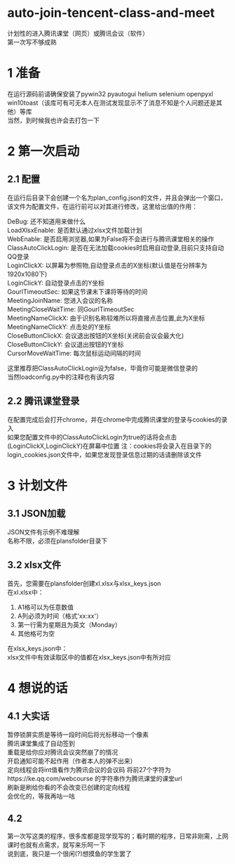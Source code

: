 # auto-join-tencent-class-and-meet
计划性的进入腾讯课堂（网页）或腾讯会议（软件）  
第一次写不够成熟
# 1 准备
在运行源码前请确保安装了pywin32 pyautogui helium selenium openpyxl win10toast（该库可有可无本人在测试发现显示不了消息不知是个人问题还是其他）等库  
当然，到时候我也许会去打包一下
# 2 第一次启动
## 2.1 配置
在运行后目录下会创建一个名为plan_config.json的文件，并且会弹出一个窗口，该文件为配置文件，在运行前可以对其进行修改，这里给出值的作用： 

DeBug: 还不知道用来做什么  
LoadXlsxEnable: 是否默认通过xlsx文件加载计划  
WebEnable: 是否启用浏览器,如果为False将不会进行与腾讯课堂相关的操作  
ClassAutoClickLogin: 是否在无法加载cookies时启用自动登录,目前只支持自动QQ登录  
LoginClickX: 以屏幕为参照物,自动登录点击的X坐标(默认值是在分辨率为1920x1080下)  
LoginClickY: 自动登录点击的Y坐标  
GourlTimeoutSec: 如果这节课未下课将等待的时间  
MeetingJoinName: 您进入会议的名称  
MeetingCloseWaitTime: 同GourlTimeoutSec  
MeetingNameClickX: 由于识别名称较难所以将直接点击位置,此为X坐标  
MeetingNameClickY: 点击处的Y坐标   
CloseButtonClickX: 会议退出按钮的X坐标(关闭前会议会最大化)  
CloseButtonClickY: 会议退出按钮的Y坐标  
CursorMoveWaitTime: 每次鼠标运动间隔的时间  

这里推荐把ClassAutoClickLogin设为false，毕竟你可能是微信登录的  
当然loadconfig.py中的注释也有该内容  
## 2.2 腾讯课堂登录
在配置完成后会打开chrome，并在chrome中完成腾讯课堂的登录与cookies的录入  
如果您配置文件中的ClassAutoClickLogin为true的话将会点击(LoginClickX,LoginClickY)在屏幕中位置
注：cookies将会录入在目录下的login_cookies.json文件中，如果您发现登录信息过期的话请删除该文件

# 3 计划文件
## 3.1 JSON加载
JSON文件有示例不难理解  
名称不限，必须在plansfolder目录下
## 3.2 xlsx文件
首先，您需要在plansfolder创建xl.xlsx与xlsx_keys.json  
在xl.xlsx中：
1. A1格可以为任意数值
2. A列必须为时间（格式'xx:xx'）
3. 第一行需为星期且为英文（Monday）
4. 其他格可为空  

在xlsx_keys.json中：  
xlsx文件中有效读取区中的值都在xlsx_keys.json中有所对应

# 4 想说的话
## 4.1 大实话
暂停锁屏实质是等待一段时间后将光标移动一个像素  
腾讯课堂集成了自动签到  
重载是给你应对腾讯会议突然崩了的情况  
开启通知可能不起作用（作者本人的弹不出来）  
定向线程会将int值看作为腾讯会议的会议码 将前27个字符为https://ke.qq.com/webcourse 的字符串作为腾讯课堂的课堂url  
刷新是刷给你看的不会改变已创建的定向线程  
会优化的，等我再咕一咕  
## 4.2
第一次写这类的程序，很多库都是现学现写的；看时期的程序，日常非刚需，上网课时也就有点需求，就写来乐呵一下  
说到底，我只是一个很闲(?)想摸鱼的学生罢了
